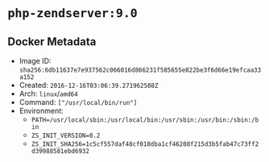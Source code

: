 # `php-zendserver:9.0`

## Docker Metadata

- Image ID: `sha256:6db11637e7e937562c066016d866231f585655e822be3f6d66e19efcaa33a152`
- Created: `2016-12-16T03:06:39.271962508Z`
- Arch: `linux`/`amd64`
- Command: `["/usr/local/bin/run"]`
- Environment:
  - `PATH=/usr/local/sbin:/usr/local/bin:/usr/sbin:/usr/bin:/sbin:/bin`
  - `ZS_INIT_VERSION=0.2`
  - `ZS_INIT_SHA256=1c5cf557daf48cf018dba1cf46208f215d3b5fab47c73ff2d39988581ebd6932`
